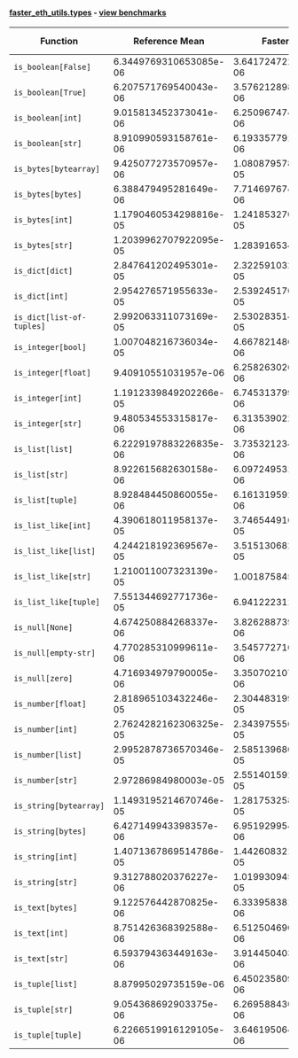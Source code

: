 #### [faster_eth_utils.types](https://github.com/BobTheBuidler/faster-eth-utils/blob/master/faster_eth_utils/types.py) - [view benchmarks](https://github.com/BobTheBuidler/faster-eth-utils/blob/master/benchmarks/test_types_benchmarks.py)

| Function | Reference Mean | Faster Mean | % Change | Speedup (%) | x Faster | Faster |
|----------|---------------|-------------|----------|-------------|----------|--------|
| `is_boolean[False]` | 6.3449769310653085e-06 | 3.641724722657979e-06 | 42.60% | 74.23% | 1.74x | ✅ |
| `is_boolean[True]` | 6.207571769540043e-06 | 3.5762128984670406e-06 | 42.39% | 73.58% | 1.74x | ✅ |
| `is_boolean[int]` | 9.015813452373041e-06 | 6.250967474352197e-06 | 30.67% | 44.23% | 1.44x | ✅ |
| `is_boolean[str]` | 8.910990593158761e-06 | 6.193357791604184e-06 | 30.50% | 43.88% | 1.44x | ✅ |
| `is_bytes[bytearray]` | 9.425077273570957e-06 | 1.0808795789404144e-05 | -14.68% | -12.80% | 0.87x | ❌ |
| `is_bytes[bytes]` | 6.388479495281649e-06 | 7.714697674077411e-06 | -20.76% | -17.19% | 0.83x | ❌ |
| `is_bytes[int]` | 1.1790460534298816e-05 | 1.2418532703168718e-05 | -5.33% | -5.06% | 0.95x | ❌ |
| `is_bytes[str]` | 1.2039962707922095e-05 | 1.2839165346469e-05 | -6.64% | -6.22% | 0.94x | ❌ |
| `is_dict[dict]` | 2.847641202495301e-05 | 2.322591032104795e-05 | 18.44% | 22.61% | 1.23x | ✅ |
| `is_dict[int]` | 2.954276571955633e-05 | 2.5392451706256055e-05 | 14.05% | 16.34% | 1.16x | ✅ |
| `is_dict[list-of-tuples]` | 2.992063311073169e-05 | 2.530283514898638e-05 | 15.43% | 18.25% | 1.18x | ✅ |
| `is_integer[bool]` | 1.007048216736034e-05 | 4.667821486070887e-06 | 53.65% | 115.74% | 2.16x | ✅ |
| `is_integer[float]` | 9.40910551031957e-06 | 6.258263026558317e-06 | 33.49% | 50.35% | 1.50x | ✅ |
| `is_integer[int]` | 1.1912339849202266e-05 | 6.745313799071003e-06 | 43.38% | 76.60% | 1.77x | ✅ |
| `is_integer[str]` | 9.480534553315817e-06 | 6.313539022483137e-06 | 33.41% | 50.16% | 1.50x | ✅ |
| `is_list[list]` | 6.2229197883226835e-06 | 3.735321234954458e-06 | 39.97% | 66.60% | 1.67x | ✅ |
| `is_list[str]` | 8.922615682630158e-06 | 6.097249531885095e-06 | 31.67% | 46.34% | 1.46x | ✅ |
| `is_list[tuple]` | 8.928484450860055e-06 | 6.161319592504804e-06 | 30.99% | 44.91% | 1.45x | ✅ |
| `is_list_like[int]` | 4.390618011958137e-05 | 3.746544916496755e-05 | 14.67% | 17.19% | 1.17x | ✅ |
| `is_list_like[list]` | 4.244218192369567e-05 | 3.5151306820430624e-05 | 17.18% | 20.74% | 1.21x | ✅ |
| `is_list_like[str]` | 1.210011007323139e-05 | 1.0018758456357e-05 | 17.20% | 20.77% | 1.21x | ✅ |
| `is_list_like[tuple]` | 7.551344692771736e-05 | 6.94122231182453e-05 | 8.08% | 8.79% | 1.09x | ✅ |
| `is_null[None]` | 4.674250884268337e-06 | 3.826288739655823e-06 | 18.14% | 22.16% | 1.22x | ✅ |
| `is_null[empty-str]` | 4.770285310999611e-06 | 3.545772710275312e-06 | 25.67% | 34.53% | 1.35x | ✅ |
| `is_null[zero]` | 4.716934979790005e-06 | 3.3507021070402972e-06 | 28.96% | 40.77% | 1.41x | ✅ |
| `is_number[float]` | 2.818965103432246e-05 | 2.3044831990234748e-05 | 18.25% | 22.33% | 1.22x | ✅ |
| `is_number[int]` | 2.7624282162306325e-05 | 2.343975556960526e-05 | 15.15% | 17.85% | 1.18x | ✅ |
| `is_number[list]` | 2.9952878736570346e-05 | 2.5851396801120126e-05 | 13.69% | 15.87% | 1.16x | ✅ |
| `is_number[str]` | 2.97286984980003e-05 | 2.5514015921140315e-05 | 14.18% | 16.52% | 1.17x | ✅ |
| `is_string[bytearray]` | 1.1493195214670746e-05 | 1.2817532584164854e-05 | -11.52% | -10.33% | 0.90x | ❌ |
| `is_string[bytes]` | 6.427149943398357e-06 | 6.951929954149821e-06 | -8.17% | -7.55% | 0.92x | ❌ |
| `is_string[int]` | 1.4071367869514786e-05 | 1.4426083212867185e-05 | -2.52% | -2.46% | 0.98x | ❌ |
| `is_string[str]` | 9.312788020376227e-06 | 1.0199309453846544e-05 | -9.52% | -8.69% | 0.91x | ❌ |
| `is_text[bytes]` | 9.122576442870825e-06 | 6.333958381390402e-06 | 30.57% | 44.03% | 1.44x | ✅ |
| `is_text[int]` | 8.751426368392588e-06 | 6.512504690636884e-06 | 25.58% | 34.38% | 1.34x | ✅ |
| `is_text[str]` | 6.593794363449163e-06 | 3.914450403966066e-06 | 40.63% | 68.45% | 1.68x | ✅ |
| `is_tuple[list]` | 8.87995029735159e-06 | 6.450235809549325e-06 | 27.36% | 37.67% | 1.38x | ✅ |
| `is_tuple[str]` | 9.054368692903375e-06 | 6.269588430999329e-06 | 30.76% | 44.42% | 1.44x | ✅ |
| `is_tuple[tuple]` | 6.2266519916129105e-06 | 3.646195064842123e-06 | 41.44% | 70.77% | 1.71x | ✅ |
